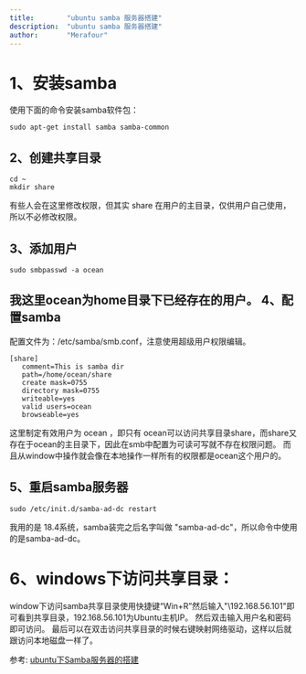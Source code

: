 ```yaml
---
title:        "ubuntu samba 服务器搭建"
description:  "ubuntu samba 服务器搭建"
author:       "Merafour"
---
```


1、安装samba
============
使用下面的命令安装samba软件包：
~~~
sudo apt-get install samba samba-common
~~~
2、创建共享目录
------------
~~~
cd ~
mkdir share
~~~
有些人会在这里修改权限，但其实 share 在用户的主目录，仅供用户自己使用，所以不必修改权限。

3、添加用户
------------
~~~
sudo smbpasswd -a ocean
~~~
我这里ocean为home目录下已经存在的用户。
4、配置samba
------------
配置文件为：/etc/samba/smb.conf，注意使用超级用户权限编辑。
~~~
[share]
   comment=This is samba dir
   path=/home/ocean/share
   create mask=0755
   directory mask=0755
   writeable=yes
   valid users=ocean
   browseable=yes
~~~
这里制定有效用户为 ocean ，即只有 ocean可以访问共享目录share，而share又存在于ocean的主目录下，因此在smb中配置为可读可写就不存在权限问题。
而且从window中操作就会像在本地操作一样所有的权限都是ocean这个用户的。

5、重启samba服务器
------------
~~~
sudo /etc/init.d/samba-ad-dc restart
~~~
我用的是 18.4系统，samba装完之后名字叫做 "samba-ad-dc"，所以命令中使用的是samba-ad-dc。

6、windows下访问共享目录：
============

window下访问samba共享目录使用快捷键“Win+R”然后输入"\\192.168.56.101"即可看到共享目录，192.168.56.101为Ubuntu主机IP。
然后双击输入用户名和密码即可访问。
最后可以在双击访问共享目录的时候右键映射网络驱动，这样以后就跟访问本地磁盘一样了。 

参考:
[ubuntu下Samba服务器的搭建](https://blog.csdn.net/u012478275/article/details/78876181)


